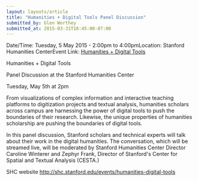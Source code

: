 ```yaml
---
layout: layouts/article
title: "Humanities + Digital Tools Panel Discussion"
submitted_by: Glen Worthey
submitted_at: 2015-03-31T16:45:00-07:00
---
```



Date/Time: Tuesday, 5 May 2015 - 2:00pm to 4:00pmLocation: Stanford Humanities CenterEvent Link: [Humanities + Digital Tools](http://shc.stanford.edu/events/humanities-digital-tools)

Humanities + Digital Tools

Panel Discussion at the Stanford Humanities Center


Tuesday, May 5th at 2pm


From visualizations of complex information and interactive teaching platforms to digitization projects and textual analysis, humanities scholars across campus are harnessing the power of digital tools to push the boundaries of their research. Likewise, the unique properties of humanities scholarship are pushing the boundaries of digital tools.


In this panel discussion, Stanford scholars and technical experts will talk about their work in the digital humanities. The conversation, which will be streamed live, will be moderated by Stanford Humanities Center Director Caroline Winterer and Zephyr Frank, Director of Stanford's Center for Spatial and Textual Analysis (CESTA.)


SHC website
<http://shc.stanford.edu/events/humanities-digital-tools>










